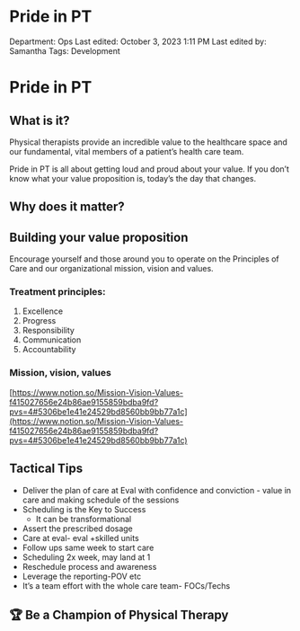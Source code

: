 # Pride in PT

Department: Ops
Last edited: October 3, 2023 1:11 PM
Last edited by: Samantha
Tags: Development

# Pride in PT

## What is it?

Physical therapists provide an incredible value to the healthcare space and our fundamental, vital members of a patient’s health care team. 

Pride in PT is all about getting loud and proud about your value. If you don’t know what your value proposition is, today’s the day that changes.

## Why does it matter?

## Building your value proposition

Encourage yourself and those around you to operate on the Principles of Care and our organizational mission, vision and values.

### Treatment principles:

1. Excellence
2. Progress
3. Responsibility
4. Communication
5. Accountability

### Mission, vision, values

[https://www.notion.so/Mission-Vision-Values-f415027656e24b86ae9155859bdba9fd?pvs=4#5306be1e41e24529bd8560bb9bb77a1c](https://www.notion.so/Mission-Vision-Values-f415027656e24b86ae9155859bdba9fd?pvs=4#5306be1e41e24529bd8560bb9bb77a1c)

## Tactical Tips

- Deliver the plan of care at Eval with confidence and conviction - value in care and making schedule of the sessions
- Scheduling is the Key to Success
    - It can be transformational
- Assert the prescribed dosage
- Care at eval- eval +skilled units
- Follow ups same week to start care
- Scheduling 2x week, may land at 1
- Reschedule process and awareness
- Leverage the reporting-POV etc
- It’s a team effort with the whole care team- FOCs/Techs

## 🏆 Be a Champion of Physical Therapy